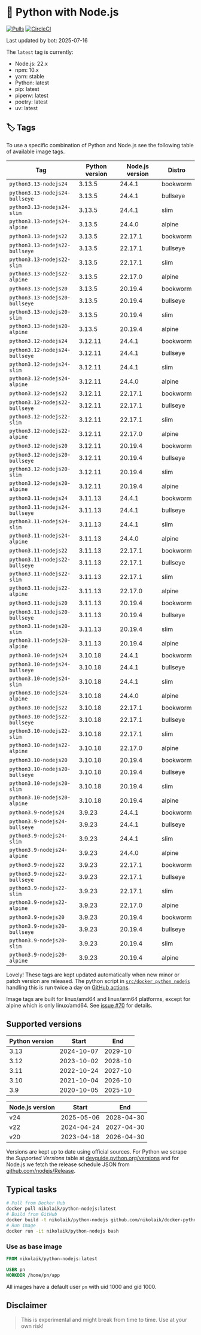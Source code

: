# 🐳 Python with Node.js

[![Pulls](https://img.shields.io/docker/pulls/nikolaik/python-nodejs.svg?style=flat-square)](https://hub.docker.com/r/nikolaik/python-nodejs/)
[![CircleCI](https://img.shields.io/circleci/project/github/nikolaik/docker-python-nodejs.svg?style=flat-square)](https://circleci.com/gh/nikolaik/docker-python-nodejs)

Last updated by bot: 2025-07-16

The `latest` tag is currently:

- Node.js: 22.x
- npm: 10.x
- yarn: stable
- Python: latest
- pip: latest
- pipenv: latest
- poetry: latest
- uv: latest

## 🏷 Tags

To use a specific combination of Python and Node.js see the following table of available image tags.

<!-- TAGS_START -->

Tag | Python version | Node.js version | Distro
--- | --- | --- | ---
`python3.13-nodejs24` | 3.13.5 | 24.4.1 | bookworm
`python3.13-nodejs24-bullseye` | 3.13.5 | 24.4.1 | bullseye
`python3.13-nodejs24-slim` | 3.13.5 | 24.4.1 | slim
`python3.13-nodejs24-alpine` | 3.13.5 | 24.4.0 | alpine
`python3.13-nodejs22` | 3.13.5 | 22.17.1 | bookworm
`python3.13-nodejs22-bullseye` | 3.13.5 | 22.17.1 | bullseye
`python3.13-nodejs22-slim` | 3.13.5 | 22.17.1 | slim
`python3.13-nodejs22-alpine` | 3.13.5 | 22.17.0 | alpine
`python3.13-nodejs20` | 3.13.5 | 20.19.4 | bookworm
`python3.13-nodejs20-bullseye` | 3.13.5 | 20.19.4 | bullseye
`python3.13-nodejs20-slim` | 3.13.5 | 20.19.4 | slim
`python3.13-nodejs20-alpine` | 3.13.5 | 20.19.4 | alpine
`python3.12-nodejs24` | 3.12.11 | 24.4.1 | bookworm
`python3.12-nodejs24-bullseye` | 3.12.11 | 24.4.1 | bullseye
`python3.12-nodejs24-slim` | 3.12.11 | 24.4.1 | slim
`python3.12-nodejs24-alpine` | 3.12.11 | 24.4.0 | alpine
`python3.12-nodejs22` | 3.12.11 | 22.17.1 | bookworm
`python3.12-nodejs22-bullseye` | 3.12.11 | 22.17.1 | bullseye
`python3.12-nodejs22-slim` | 3.12.11 | 22.17.1 | slim
`python3.12-nodejs22-alpine` | 3.12.11 | 22.17.0 | alpine
`python3.12-nodejs20` | 3.12.11 | 20.19.4 | bookworm
`python3.12-nodejs20-bullseye` | 3.12.11 | 20.19.4 | bullseye
`python3.12-nodejs20-slim` | 3.12.11 | 20.19.4 | slim
`python3.12-nodejs20-alpine` | 3.12.11 | 20.19.4 | alpine
`python3.11-nodejs24` | 3.11.13 | 24.4.1 | bookworm
`python3.11-nodejs24-bullseye` | 3.11.13 | 24.4.1 | bullseye
`python3.11-nodejs24-slim` | 3.11.13 | 24.4.1 | slim
`python3.11-nodejs24-alpine` | 3.11.13 | 24.4.0 | alpine
`python3.11-nodejs22` | 3.11.13 | 22.17.1 | bookworm
`python3.11-nodejs22-bullseye` | 3.11.13 | 22.17.1 | bullseye
`python3.11-nodejs22-slim` | 3.11.13 | 22.17.1 | slim
`python3.11-nodejs22-alpine` | 3.11.13 | 22.17.0 | alpine
`python3.11-nodejs20` | 3.11.13 | 20.19.4 | bookworm
`python3.11-nodejs20-bullseye` | 3.11.13 | 20.19.4 | bullseye
`python3.11-nodejs20-slim` | 3.11.13 | 20.19.4 | slim
`python3.11-nodejs20-alpine` | 3.11.13 | 20.19.4 | alpine
`python3.10-nodejs24` | 3.10.18 | 24.4.1 | bookworm
`python3.10-nodejs24-bullseye` | 3.10.18 | 24.4.1 | bullseye
`python3.10-nodejs24-slim` | 3.10.18 | 24.4.1 | slim
`python3.10-nodejs24-alpine` | 3.10.18 | 24.4.0 | alpine
`python3.10-nodejs22` | 3.10.18 | 22.17.1 | bookworm
`python3.10-nodejs22-bullseye` | 3.10.18 | 22.17.1 | bullseye
`python3.10-nodejs22-slim` | 3.10.18 | 22.17.1 | slim
`python3.10-nodejs22-alpine` | 3.10.18 | 22.17.0 | alpine
`python3.10-nodejs20` | 3.10.18 | 20.19.4 | bookworm
`python3.10-nodejs20-bullseye` | 3.10.18 | 20.19.4 | bullseye
`python3.10-nodejs20-slim` | 3.10.18 | 20.19.4 | slim
`python3.10-nodejs20-alpine` | 3.10.18 | 20.19.4 | alpine
`python3.9-nodejs24` | 3.9.23 | 24.4.1 | bookworm
`python3.9-nodejs24-bullseye` | 3.9.23 | 24.4.1 | bullseye
`python3.9-nodejs24-slim` | 3.9.23 | 24.4.1 | slim
`python3.9-nodejs24-alpine` | 3.9.23 | 24.4.0 | alpine
`python3.9-nodejs22` | 3.9.23 | 22.17.1 | bookworm
`python3.9-nodejs22-bullseye` | 3.9.23 | 22.17.1 | bullseye
`python3.9-nodejs22-slim` | 3.9.23 | 22.17.1 | slim
`python3.9-nodejs22-alpine` | 3.9.23 | 22.17.0 | alpine
`python3.9-nodejs20` | 3.9.23 | 20.19.4 | bookworm
`python3.9-nodejs20-bullseye` | 3.9.23 | 20.19.4 | bullseye
`python3.9-nodejs20-slim` | 3.9.23 | 20.19.4 | slim
`python3.9-nodejs20-alpine` | 3.9.23 | 20.19.4 | alpine

<!-- TAGS_END -->

Lovely! These tags are kept updated automatically when new minor or patch version are released. The python script in [`src/docker_python_nodejs`](./src/docker_python_nodejs/) handling this is run twice a day on [GitHub actions](https://github.com/nikolaik/docker-python-nodejs/actions).

Image tags are built for linux/amd64 and linux/arm64 platforms, except for alpine which is only linux/amd64. See [issue #70](https://github.com/nikolaik/docker-python-nodejs/issues/70) for details.

## Supported versions

<!-- SUPPORTED_VERSIONS_START -->

Python version | Start | End
--- | --- | ---
3.13 | 2024-10-07 | 2029-10
3.12 | 2023-10-02 | 2028-10
3.11 | 2022-10-24 | 2027-10
3.10 | 2021-10-04 | 2026-10
3.9 | 2020-10-05 | 2025-10

Node.js version | Start | End
--- | --- | ---
v24 | 2025-05-06 | 2028-04-30
v22 | 2024-04-24 | 2027-04-30
v20 | 2023-04-18 | 2026-04-30

<!-- SUPPORTED_VERSIONS_END -->

Versions are kept up to date using official sources. For Python we scrape the _Supported Versions_ table at [devguide.python.org/versions](https://devguide.python.org/versions/#supported-versions) and for Node.js we fetch the release schedule JSON from [github.com/nodejs/Release](https://github.com/nodejs/Release/blob/main/schedule.json).

## Typical tasks

```bash
# Pull from Docker Hub
docker pull nikolaik/python-nodejs:latest
# Build from GitHub
docker build -t nikolaik/python-nodejs github.com/nikolaik/docker-python-nodejs
# Run image
docker run -it nikolaik/python-nodejs bash
```

### Use as base image

```Dockerfile
FROM nikolaik/python-nodejs:latest

USER pn
WORKDIR /home/pn/app
```

All images have a default user `pn` with uid 1000 and gid 1000.

## Disclaimer

> This is experimental and might break from time to time. Use at your own risk!
